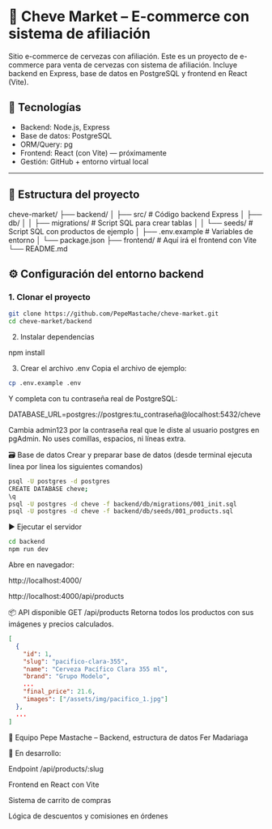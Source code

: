 
# 🍺 Cheve Market – E-commerce con sistema de afiliación

Sitio e-commerce de cervezas con afiliación. Este es un proyecto de e-commerce para venta de cervezas con sistema de afiliación. Incluye backend en Express, base de datos en PostgreSQL y frontend en React (Vite).

## 🔧 Tecnologías

- Backend: Node.js, Express
- Base de datos: PostgreSQL
- ORM/Query: pg
- Frontend: React (con Vite) — próximamente
- Gestión: GitHub + entorno virtual local

---

## 📁 Estructura del proyecto

cheve-market/
├── backend/
│ ├── src/ # Código backend Express
│ ├── db/
│ │ ├── migrations/ # Script SQL para crear tablas
│ │ └── seeds/ # Script SQL con productos de ejemplo
│ ├── .env.example # Variables de entorno
│ └── package.json
├── frontend/ # Aquí irá el frontend con Vite
└── README.md

## ⚙️ Configuración del entorno backend

### 1. Clonar el proyecto

```bash
git clone https://github.com/PepeMastache/cheve-market.git
cd cheve-market/backend
```

2. Instalar dependencias

npm install

3. Crear el archivo .env
Copia el archivo de ejemplo:
```bash
cp .env.example .env
```

Y completa con tu contraseña real de PostgreSQL:

DATABASE_URL=postgres://postgres:tu_contraseña@localhost:5432/cheve

Cambia admin123 por la contraseña real que le diste al usuario postgres en pgAdmin.
No uses comillas, espacios, ni líneas extra.

🗃️ Base de datos
Crear y preparar base de datos (desde terminal ejecuta linea por linea los siguientes comandos)
```bash
psql -U postgres -d postgres
CREATE DATABASE cheve;
\q
psql -U postgres -d cheve -f backend/db/migrations/001_init.sql
psql -U postgres -d cheve -f backend/db/seeds/001_products.sql
```

▶️ Ejecutar el servidor
```bash
cd backend
npm run dev
```

Abre en navegador:

http://localhost:4000/

http://localhost:4000/api/products

📦 API disponible
GET /api/products
Retorna todos los productos con sus imágenes y precios calculados.

```json
[
  {
    "id": 1,
    "slug": "pacifico-clara-355",
    "name": "Cerveza Pacífico Clara 355 ml",
    "brand": "Grupo Modelo",
    ...
    "final_price": 21.6,
    "images": ["/assets/img/pacifico_1.jpg"]
  },
  ...
]
```

👥 Equipo
Pepe Mastache – Backend, estructura de datos
Fer Madariaga

🚧 En desarrollo:

Endpoint /api/products/:slug

Frontend en React con Vite

Sistema de carrito de compras

Lógica de descuentos y comisiones en órdenes

